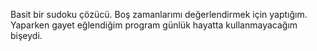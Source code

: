 Basit bir sudoku çözücü.
Boş zamanlarımı değerlendirmek için yaptığım. 
Yaparken gayet eğlendiğim program günlük hayatta kullanmayacağım bişeydi.
